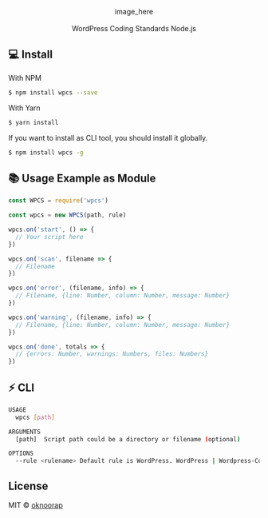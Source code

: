 <p align="center">
  image_here
  <br />
  <br />
  WordPress Coding Standards Node.js
</p>

## :computer: Install 
With NPM
```bash
$ npm install wpcs --save
```
With Yarn
```bash
$ yarn install
```

If you want to install as CLI tool, you should install it globally.

```bash
$ npm install wpcs -g
```

## :books: Usage Example as Module
```javascript
const WPCS = require('wpcs')

const wpcs = new WPCS(path, rule)

wpcs.on('start', () => {
  // Your script here
})

wpcs.on('scan', filename => {
  // Filename
})

wpcs.on('error', (filename, info) => {
  // Filename, {line: Number, column: Number, message: Number}
})

wpcs.on('warning', (filename, info) => {
  // Filename, {line: Number, column: Number, message: Number}
})

wpcs.on('done', totals => {
  // {errors: Number, warnings: Numbers, files: Numbers}
})
```

## :zap: CLI
```bash
USAGE
  wpcs [path]

ARGUMENTS
  [path]  Script path could be a directory or filename (optional)   

OPTIONS
  --rule <rulename> Default rule is WordPress. WordPress | Wordpress-Core | Wordpress-Docs | WordPress-Extra (optional)
```

## License
MIT © [oknoorap](https://github.com/oknoorap)
